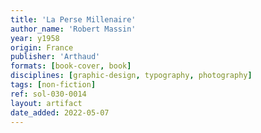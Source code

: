 ```yaml
---
title: 'La Perse Millenaire'
author_name: 'Robert Massin'
year: y1958
origin: France
publisher: 'Arthaud'
formats: [book-cover, book]
disciplines: [graphic-design, typography, photography]
tags: [non-fiction]
ref: sol-030-0014
layout: artifact
date_added: 2022-05-07
---
```

